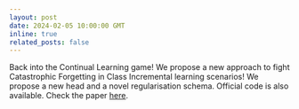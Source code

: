 ```yaml
---
layout: post
date: 2024-02-05 10:00:00 GMT
inline: true
related_posts: false
---
```


Back into the Continual Learning game! We propose a new approach to fight Catastrophic Forgetting in Class Incremental learning scenarios! We propose a new head and a novel regularisation schema. Official code is also available. Check the paper [here](https://arxiv.org/abs/2402.01262).